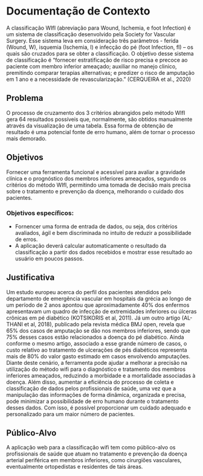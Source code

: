 # Documentação de Contexto

A classificação WIfI (abreviação para Wound, Ischemia, e foot Infection)  é um sistema de classificação desenvolvido pela Society for Vascular Surgery. Esse sistema leva em consideração três parâmetros - ferida (Wound, W), isquemia (Ischemia, I) e infecção do pé (foot Infection, fI) – os quais são cruzados para se obter a classificação. O objetivo desse sistema de classificação é “fornecer estratificação de risco precisa e precoce ao paciente com membro inferior ameaçado; auxiliar no manejo clinico, premitindo comparar terapias alternativas; e predizer o risco de amputação em 1 ano e a necessidade de revascularização.” (CERQUEIRA et al., 2020)

## Problema

O processo de cruzamento dos 3 critérios abrangidos pelo método WIfI gera 64 resultados possíveis que, normalmente, são obtidos manualmente através da visualização de uma tabela. Essa forma de obtenção de resultado é uma potencial fonte de erro humano, além de tornar o processo mais demorado. 

## Objetivos

Fornecer uma ferramenta funcional e acessível para avaliar a gravidade clínica e o prognóstico dos membros inferiores ameaçados, segundo os critérios do método WIfI, permitindo uma tomada de decisão mais precisa sobre o tratamento e prevenção da doença, melhorando o cuidado dos pacientes. 

### Objetivos específicos: 
- Fornencer uma forma de entrada de dados, ou seja, dos critérios avaliados, ágil e bem discriminada no intuito de reduzir a possibilidade de erros. 
- A aplicação deverá calcular automaticamente o resultado da classificação a partir dos dados recebidos e mostrar esse resultado ao usuário em poucos passos.

## Justificativa

Um estudo europeu acerca do perfil dos pacientes atendidos pelo departamento de emergência vascular em hospitais da grécia ao longo de um período de 2 anos  apontou que aproximadamente 40% dos enfermos apresentavam um quadro de infecção de extremidades inferiores ou úlceras crônicas em pé diabético (KOTSIKORIS et al, 2011). Já um outro artigo (AL-THANI et al, 2018), publicado pela revista médica BMJ open, revela que 65% dos casos de amputação se dão nos membros inferiores, sendo que 75% desses casos estão relacionados a doença do pé diabético. Ainda conforme o mesmo artigo, associado a esse grande número de casos, o custo relativo ao tratamento de ulcerações de pés diabéticos representa mais de 80% do valor gasto estimado em casos envolvendo amputações. 
Diante deste cenário, a ferramenta pode ajudar a melhorar a precisão na utilização do método wifi para o diagnóstico e tratamento dos membros inferiores ameaçados, reduzindo a morbidade e a mortalidade associadas à doença. Além disso, aumentar a eficiência do processo de coleta e classificação de dados pelos profissionais de saúde, uma vez que a manipulação das informações de forma dinâmica, organizada e precisa, pode minimizar a possibilidade de erro humano durante o tratamento desses dados. Com isso, é possível proporcionar um cuidado adequado e personalizado para um maior número de pacientes.

## Público-Alvo

A aplicação web para a classificação wifi tem como público-alvo os profissionais de saúde que atuam no tratamento e prevenção da doença arterial periférica em membros inferiores, como cirurgiões vasculares, eventualmente ortopedistas e residentes de tais áreas.

